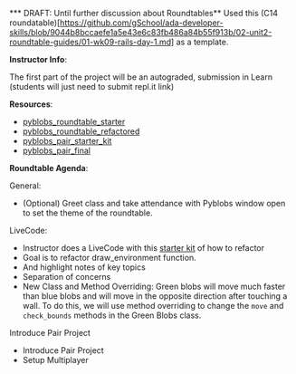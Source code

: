 *** DRAFT: Until further discussion about Roundtables** Used this (C14 roundatable)[https://github.com/gSchool/ada-developer-skills/blob/9044b8bccaefe1a5e43e6c83fb486a84b55f913b/02-unit2-roundtable-guides/01-wk09-rails-day-1.md] as a template.

**Instructor Info**:

The first part of the project will be an autograded, submission in Learn (students will just need to submit repl.it link)

**Resources**:

- [pyblobs_roundtable_starter](https://repl.it/@audreyandoy/pyblobsroundtablestarter)
- [pyblobs_roundtable_refactored](https://repl.it/@audreyandoy/pyblobsroundtablerefactored)
- [pyblobs_pair_starter_kit](https://repl.it/@audreyandoy/pyblobspairstarterkit)
- [pyblobs_pair_final](https://repl.it/@audreyandoy/pyblobspairstarterkit)

**Roundtable Agenda**:

General:
- (Optional) Greet class and take attendance with Pyblobs window open to set the theme of the roundtable.

LiveCode:
- Instructor does a LiveCode with this [starter kit](https://repl.it/@audreyandoy/pyblobsroundtablestarter#main.py) of how to refactor
- Goal is to refactor draw_environment function.
- And highlight notes of key topics
- Separation of concerns
- New Class and Method Overriding: Green blobs will move much faster than blue blobs and will move in the opposite direction after touching a wall. To do this, we will use method overriding to change the `move` and `check_bounds` methods in the Green Blobs class. 

Introduce Pair Project
- Introduce Pair Project
- Setup Multiplayer 
